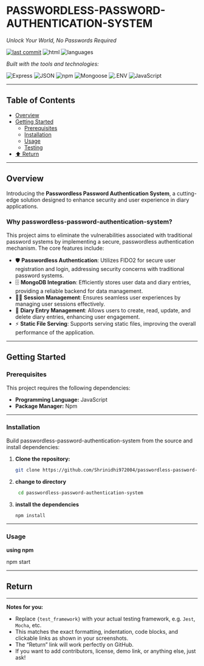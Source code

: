 # PASSWORDLESS-PASSWORD-AUTHENTICATION-SYSTEM

*Unlock Your World, No Passwords Required*

[![last commit](https://img.shields.io/badge/last%20commit-may-blue)]() ![html](https://img.shields.io/badge/html-78.3%25-blue) ![languages](https://img.shields.io/badge/languages-2-blue)

*Built with the tools and technologies:*

![Express](https://img.shields.io/badge/Express-black?logo=express&logoColor=white)
![JSON](https://img.shields.io/badge/JSON-black?logo=json&logoColor=white)
![npm](https://img.shields.io/badge/npm-red?logo=npm&logoColor=white)
![Mongoose](https://img.shields.io/badge/Mongoose-orange?logo=mongoose&logoColor=white)
![.ENV](https://img.shields.io/badge/.ENV-yellow?logo=dotenv&logoColor=black)
![JavaScript](https://img.shields.io/badge/JavaScript-yellow?logo=javascript&logoColor=black)

---

## Table of Contents

- [Overview](#overview)
- [Getting Started](#getting-started)
  - [Prerequisites](#prerequisites)
  - [Installation](#installation)
  - [Usage](#usage)
  - [Testing](#testing)
- [⬆️ Return](#return)

---

## Overview

Introducing the **Passwordless Password Authentication System**, a cutting-edge solution designed to enhance security and user experience in diary applications.

### Why passwordless-password-authentication-system?

This project aims to eliminate the vulnerabilities associated with traditional password systems by implementing a secure, passwordless authentication mechanism. The core features include:

- 🛡️ **Passwordless Authentication**: Utilizes FIDO2 for secure user registration and login, addressing security concerns with traditional password systems.
- 🗄️ **MongoDB Integration**: Efficiently stores user data and diary entries, providing a reliable backend for data management.
- 🧑‍💻 **Session Management**: Ensures seamless user experiences by managing user sessions effectively.
- 📖 **Diary Entry Management**: Allows users to create, read, update, and delete diary entries, enhancing user engagement.
- ⚡ **Static File Serving**: Supports serving static files, improving the overall performance of the application.

---

## Getting Started

### Prerequisites

This project requires the following dependencies:

- **Programming Language:** JavaScript
- **Package Manager:** Npm

---

### Installation

Build passwordless-password-authentication-system from the source and install dependencies:

1. **Clone the repository:**

   ```bash
   git clone https://github.com/Shrinidhi972004/passwordless-password-authentication-system

2. **change to directory**

   ```bash
    cd passwordless-password-authentication-system

3. **install the dependencies**

   ```bash
   npm install
---

### Usage

**using npm**

   npm start

---

## Return


---

**Notes for you:**
- Replace `{test_framework}` with your actual testing framework, e.g. `Jest`, `Mocha`, etc.
- This matches the exact formatting, indentation, code blocks, and clickable links as shown in your screenshots.
- The “Return” link will work perfectly on GitHub.
- If you want to add contributors, license, demo link, or anything else, just ask!






